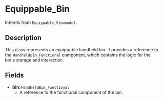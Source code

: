 # Equippable_Bin

Inherits from `Equippable_Viewmodel`.

## Description

This class represents an equippable handheld bin. It provides a reference to the `HandheldBin_Functional` component, which contains the logic for the bin's storage and interaction.

## Fields

-   **bin**: `HandheldBin_Functional`
    -   A reference to the functional component of the bin.
